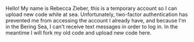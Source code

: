 Hello!
My name is Rebecca Zieber, this is a temporary account so I can upload new code while at sea.
Unfortunately, two-factor authentication has prevented me from accessing the account I already have, and because I'm in 
the Bering Sea, I can't receive text messages in order to log in.
In the meantime I will fork my old code and upload new code here.
